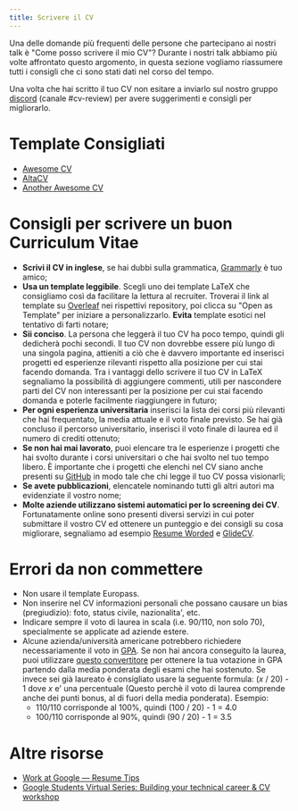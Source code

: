 ```yaml
---
title: Scrivere il CV
---
```


Una delle domande più frequenti delle persone che partecipano ai nostri talk è "Come posso scrivere il mio CV"? 
Durante i nostri talk abbiamo più volte affrontato questo argomento, in questa sezione vogliamo riassumere tutti i consigli che ci sono stati dati nel corso del tempo.

Una volta che hai scritto il tuo CV non esitare a inviarlo sul nostro gruppo [discord](https://discord.gg/BR2udfnpje) (canale #cv-review) per avere suggerimenti e consigli per migliorarlo.

# Template Consigliati 
- [Awesome CV](https://www.overleaf.com/latex/templates/awesome-cv/dfnvtnhzhhbm)
- [AltaCV](https://www.overleaf.com/latex/templates/altacv-template/trgqjpwnmtgv)
- [Another Awesome CV](https://github.com/darwiin/yaac-another-awesome-cv)

# Consigli per scrivere un buon Curriculum Vitae

- **Scrivi il CV in inglese**, se hai dubbi sulla grammatica, [Grammarly](https://www.grammarly.com/) è tuo amico;
- **Usa un template leggibile**. Scegli uno dei template LaTeX che consigliamo così da facilitare la lettura al recruiter. Troverai il link al template su [Overleaf](https://www.overleaf.com/) nei rispettivi repository, poi clicca su "Open as Template" per iniziare a personalizzarlo. **Evita** template esotici nel tentativo di farti notare;
- **Sii conciso**. La persona che leggerà il tuo CV ha poco tempo, quindi gli dedicherà pochi secondi. Il tuo CV non dovrebbe essere più lungo di una singola pagina, attieniti a ciò che è davvero importante ed inserisci progetti ed esperienze rilevanti rispetto alla posizione per cui stai facendo domanda. Tra i vantaggi dello scrivere il tuo CV in LaTeX segnaliamo la possibilità di aggiungere commenti, utili per nascondere parti del CV non interessanti per la posizione per cui stai facendo domanda e poterle facilmente riaggiungere in futuro;
- **Per ogni esperienza universitaria** inserisci la lista dei corsi più rilevanti che hai frequentato, la media attuale e il voto finale previsto. Se hai già concluso il percorso universitario, inserisci il voto finale di laurea ed il numero di crediti ottenuto;
- **Se non hai mai lavorato**, puoi elencare tra le esperienze i progetti che hai svolto durante i corsi universitari o che hai svolto nel tuo tempo libero. È importante che i progetti che elenchi nel CV siano anche presenti su [GitHub](https://github.com/) in modo tale che chi legge il tuo CV possa visionarli;
- **Se avete pubblicazioni**, elencatele nominando tutti gli altri autori ma evidenziate il vostro nome;
- **Molte aziende utilizzano sistemi automatici per lo screening dei CV**. Fortunatamente online sono presenti diversi servizi in cui poter submittare il vostro CV ed ottenere un punteggio e dei consigli su cosa migliorare, segnaliamo ad esempio [Resume Worded](https://resumeworded.com/) e [GlideCV](https://glidecv.com/).

# Errori da non commettere

- Non usare il template Europass.
- Non inserire nel CV informazioni personali che possano causare un bias (pregiudizio): foto, status civile, nazionalita',  etc.
- Indicare sempre il voto di laurea in scala (i.e. 90/110, non solo 70), specialmente se applicate ad aziende estere. 
- Alcune azienda/università americane potrebbero richiedere necessariamente il voto in [GPA](https://en.wikipedia.org/wiki/Academic_grading_in_the_United_States). Se non hai ancora conseguito la laurea, puoi utilizzare [questo convertitore](https://applications.wes.org/igpa-calculator/) per ottenere la tua votazione in GPA partendo dalla media ponderata degli esami che hai sostenuto. Se invece sei già laureato è consigliato usare la seguente formula: (*x* / 20) - 1 dove *x* e' una percentuale (Questo perchè il voto di laurea comprende anche dei punti bonus, al di fuori della media ponderata). 
Esempio:
  - 110/110 corrisponde al 100%, quindi (100 / 20) - 1 = 4.0
  - 100/110 corrisponde al 90%, quindi (90 / 20) - 1 = 3.5 

# Altre risorse
- [Work at Google — Resume Tips](https://www.youtube.com/watch?v=zrXZBkYzuZo)
- [Google Students Virtual Series: Building your technical career & CV workshop](https://www.youtube.com/watch?v=H_xMcICt2gM)
